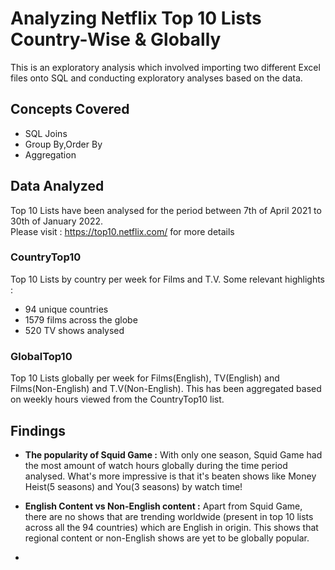 # Analyzing Netflix Top 10 Lists Country-Wise & Globally

This is an exploratory analysis which involved importing two different Excel files onto SQL and conducting exploratory analyses based on the data.

## Concepts Covered

- SQL Joins
- Group By,Order By
- Aggregation

## Data Analyzed 

Top 10 Lists have been analysed for the period between 7th of April 2021 to 30th of January 2022.  
Please visit : https://top10.netflix.com/ for more details

### CountryTop10 

Top 10 Lists by country per week for Films and T.V. Some relevant highlights : 

- 94 unique countries
- 1579 films across the globe
- 520 TV shows analysed 
 
### GlobalTop10

Top 10 Lists globally per week for Films(English), TV(English) and Films(Non-English) and T.V(Non-English). This has been aggregated based on weekly hours viewed from the CountryTop10 list.

## Findings

- **The popularity of Squid Game :** With only one season, Squid Game had the most amount of watch hours globally during the time period analysed. What's more impressive is that it's beaten shows like Money Heist(5 seasons) and You(3 seasons) by watch time!

- **English Content vs Non-English content :** Apart from Squid Game, there are no shows that are trending worldwide (present in top 10 lists across all the 94 countries) which are English in origin. This shows that regional content or non-English shows are yet to be globally popular.

- 
